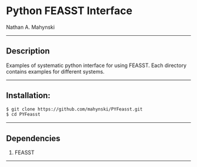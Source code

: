# Python FEASST Interface

Nathan A. Mahynski

---

## Description

Examples of systematic python interface for using FEASST.  Each directory contains examples for different systems.

---

## Installation:

```bash
$ git clone https://github.com/mahynski/PYFeasst.git
$ cd PYFeasst
```

---

## Dependencies

1. FEASST 

---


